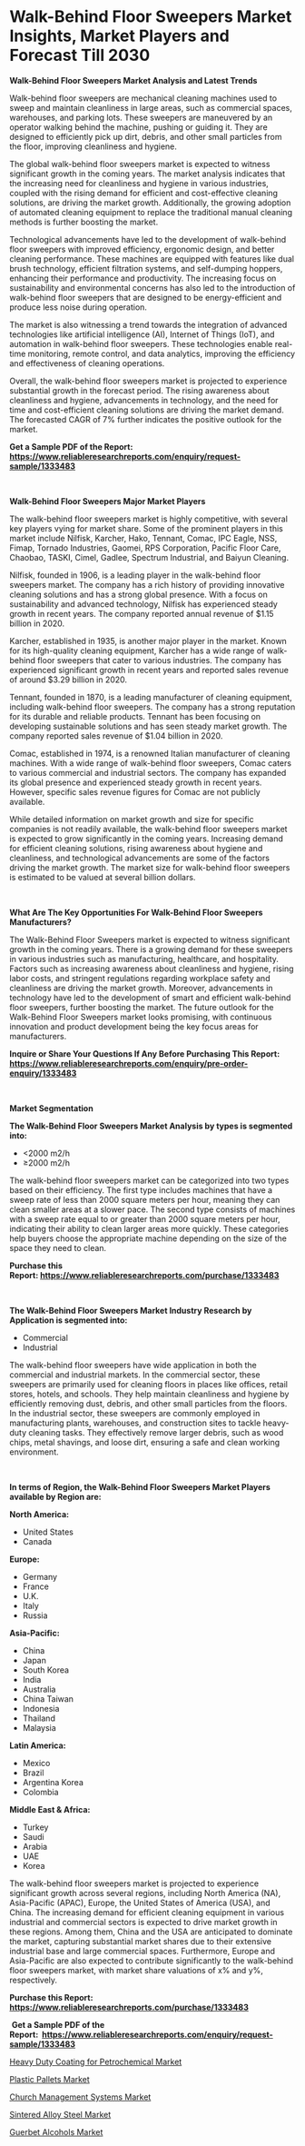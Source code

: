 <p><h1>Walk-Behind Floor Sweepers Market Insights, Market Players and Forecast Till 2030</h1></p><p><strong>Walk-Behind Floor Sweepers Market Analysis and Latest Trends</strong></p>
<p><p>Walk-behind floor sweepers are mechanical cleaning machines used to sweep and maintain cleanliness in large areas, such as commercial spaces, warehouses, and parking lots. These sweepers are maneuvered by an operator walking behind the machine, pushing or guiding it. They are designed to efficiently pick up dirt, debris, and other small particles from the floor, improving cleanliness and hygiene.</p><p>The global walk-behind floor sweepers market is expected to witness significant growth in the coming years. The market analysis indicates that the increasing need for cleanliness and hygiene in various industries, coupled with the rising demand for efficient and cost-effective cleaning solutions, are driving the market growth. Additionally, the growing adoption of automated cleaning equipment to replace the traditional manual cleaning methods is further boosting the market.</p><p>Technological advancements have led to the development of walk-behind floor sweepers with improved efficiency, ergonomic design, and better cleaning performance. These machines are equipped with features like dual brush technology, efficient filtration systems, and self-dumping hoppers, enhancing their performance and productivity. The increasing focus on sustainability and environmental concerns has also led to the introduction of walk-behind floor sweepers that are designed to be energy-efficient and produce less noise during operation.</p><p>The market is also witnessing a trend towards the integration of advanced technologies like artificial intelligence (AI), Internet of Things (IoT), and automation in walk-behind floor sweepers. These technologies enable real-time monitoring, remote control, and data analytics, improving the efficiency and effectiveness of cleaning operations.</p><p>Overall, the walk-behind floor sweepers market is projected to experience substantial growth in the forecast period. The rising awareness about cleanliness and hygiene, advancements in technology, and the need for time and cost-efficient cleaning solutions are driving the market demand. The forecasted CAGR of 7% further indicates the positive outlook for the market.</p></p>
<p><strong>Get a Sample PDF of the Report:&nbsp; <a href="https://www.reliableresearchreports.com/enquiry/request-sample/1333483">https://www.reliableresearchreports.com/enquiry/request-sample/1333483</a></strong></p>
<p>&nbsp;</p>
<p><strong>Walk-Behind Floor Sweepers Major Market Players</strong></p>
<p><p>The walk-behind floor sweepers market is highly competitive, with several key players vying for market share. Some of the prominent players in this market include Nilfisk, Karcher, Hako, Tennant, Comac, IPC Eagle, NSS, Fimap, Tornado Industries, Gaomei, RPS Corporation, Pacific Floor Care, Chaobao, TASKI, Cimel, Gadlee, Spectrum Industrial, and Baiyun Cleaning.</p><p>Nilfisk, founded in 1906, is a leading player in the walk-behind floor sweepers market. The company has a rich history of providing innovative cleaning solutions and has a strong global presence. With a focus on sustainability and advanced technology, Nilfisk has experienced steady growth in recent years. The company reported annual revenue of $1.15 billion in 2020.</p><p>Karcher, established in 1935, is another major player in the market. Known for its high-quality cleaning equipment, Karcher has a wide range of walk-behind floor sweepers that cater to various industries. The company has experienced significant growth in recent years and reported sales revenue of around $3.29 billion in 2020.</p><p>Tennant, founded in 1870, is a leading manufacturer of cleaning equipment, including walk-behind floor sweepers. The company has a strong reputation for its durable and reliable products. Tennant has been focusing on developing sustainable solutions and has seen steady market growth. The company reported sales revenue of $1.04 billion in 2020.</p><p>Comac, established in 1974, is a renowned Italian manufacturer of cleaning machines. With a wide range of walk-behind floor sweepers, Comac caters to various commercial and industrial sectors. The company has expanded its global presence and experienced steady growth in recent years. However, specific sales revenue figures for Comac are not publicly available.</p><p>While detailed information on market growth and size for specific companies is not readily available, the walk-behind floor sweepers market is expected to grow significantly in the coming years. Increasing demand for efficient cleaning solutions, rising awareness about hygiene and cleanliness, and technological advancements are some of the factors driving the market growth. The market size for walk-behind floor sweepers is estimated to be valued at several billion dollars.</p></p>
<p>&nbsp;</p>
<p><strong>What Are The Key Opportunities For Walk-Behind Floor Sweepers Manufacturers?</strong></p>
<p><p>The Walk-Behind Floor Sweepers market is expected to witness significant growth in the coming years. There is a growing demand for these sweepers in various industries such as manufacturing, healthcare, and hospitality. Factors such as increasing awareness about cleanliness and hygiene, rising labor costs, and stringent regulations regarding workplace safety and cleanliness are driving the market growth. Moreover, advancements in technology have led to the development of smart and efficient walk-behind floor sweepers, further boosting the market. The future outlook for the Walk-Behind Floor Sweepers market looks promising, with continuous innovation and product development being the key focus areas for manufacturers.</p></p>
<p><strong>Inquire or Share Your Questions If Any Before Purchasing This Report: <a href="https://www.reliableresearchreports.com/enquiry/pre-order-enquiry/1333483">https://www.reliableresearchreports.com/enquiry/pre-order-enquiry/1333483</a></strong></p>
<p>&nbsp;</p>
<p><strong>Market Segmentation</strong></p>
<p><strong>The Walk-Behind Floor Sweepers Market Analysis by types is segmented into:</strong></p>
<p><ul><li><2000 m2/h</li><li>≥2000 m2/h</li></ul></p>
<p><p>The walk-behind floor sweepers market can be categorized into two types based on their efficiency. The first type includes machines that have a sweep rate of less than 2000 square meters per hour, meaning they can clean smaller areas at a slower pace. The second type consists of machines with a sweep rate equal to or greater than 2000 square meters per hour, indicating their ability to clean larger areas more quickly. These categories help buyers choose the appropriate machine depending on the size of the space they need to clean.</p></p>
<p><strong>Purchase this Report:&nbsp;<a href="https://www.reliableresearchreports.com/purchase/1333483">https://www.reliableresearchreports.com/purchase/1333483</a></strong></p>
<p>&nbsp;</p>
<p><strong>The Walk-Behind Floor Sweepers Market Industry Research by Application is segmented into:</strong></p>
<p><ul><li>Commercial</li><li>Industrial</li></ul></p>
<p><p>The walk-behind floor sweepers have wide application in both the commercial and industrial markets. In the commercial sector, these sweepers are primarily used for cleaning floors in places like offices, retail stores, hotels, and schools. They help maintain cleanliness and hygiene by efficiently removing dust, debris, and other small particles from the floors. In the industrial sector, these sweepers are commonly employed in manufacturing plants, warehouses, and construction sites to tackle heavy-duty cleaning tasks. They effectively remove larger debris, such as wood chips, metal shavings, and loose dirt, ensuring a safe and clean working environment.</p></p>
<p>&nbsp;</p>
<p><strong>In terms of Region, the Walk-Behind Floor Sweepers Market Players available by Region are:</strong></p>
<p>
    <p> <strong> North America: </strong>
        <ul>
            <li>United States</li>
            <li>Canada</li>
        </ul>
        </p> 
    <p> <strong> Europe: </strong>
        <ul>
            <li>Germany</li>
            <li>France</li>
            <li>U.K.</li>
            <li>Italy</li>
            <li>Russia</li>
        </ul>
        </p> 
    <p> <strong> Asia-Pacific: </strong>
        <ul>
            <li>China</li>
            <li>Japan</li>
            <li>South Korea</li>
            <li>India</li>
            <li>Australia</li>
            <li>China Taiwan</li>
            <li>Indonesia</li>
            <li>Thailand</li>
            <li>Malaysia</li>
        </ul>
        </p> 
    <p> <strong> Latin America: </strong>
        <ul>
            <li>Mexico</li>
            <li>Brazil</li>
            <li>Argentina Korea</li>
            <li>Colombia</li>
        </ul>
        </p> 
    <p> <strong> Middle East & Africa: </strong>
        <ul>
            <li>Turkey</li>
            <li>Saudi</li>
            <li>Arabia</li>
            <li>UAE</li>
            <li>Korea</li>
        </ul>
    </p>
    </p>
<p><p>The walk-behind floor sweepers market is projected to experience significant growth across several regions, including North America (NA), Asia-Pacific (APAC), Europe, the United States of America (USA), and China. The increasing demand for efficient cleaning equipment in various industrial and commercial sectors is expected to drive market growth in these regions. Among them, China and the USA are anticipated to dominate the market, capturing substantial market shares due to their extensive industrial base and large commercial spaces. Furthermore, Europe and Asia-Pacific are also expected to contribute significantly to the walk-behind floor sweepers market, with market share valuations of x% and y%, respectively.</p></p>
<p><strong>Purchase this Report: <a href="https://www.reliableresearchreports.com/purchase/1333483">https://www.reliableresearchreports.com/purchase/1333483</a></strong></p>
<p>&nbsp;<strong>Get a Sample PDF of the Report:&nbsp;&nbsp;<a href="https://www.reliableresearchreports.com/enquiry/request-sample/1333483">https://www.reliableresearchreports.com/enquiry/request-sample/1333483</a></strong></p>
<p><strong></strong></p>
<p><p><a href="https://www.linkedin.com/pulse/decoding-heavy-duty-coating-petrochemical-market-deep/">Heavy Duty Coating for Petrochemical Market</a></p><p><a href="https://medium.com/@frankpeters35/plastic-pallets-market-size-growth-forecast-2023-2030-afc0a1d27870">Plastic Pallets Market</a></p><p><a href="https://www.linkedin.com/pulse/church-management-systems-market-size-growth-forecast-from/">Church Management Systems Market</a></p><p><a href="https://www.linkedin.com/pulse/sintered-alloy-steel-market-research-report-provides-thorough/">Sintered Alloy Steel Market</a></p><p><a href="https://medium.com/@loretashyti01/guerbet-alcohols-market-size-growth-forecast-2023-2030-9128773e770d">Guerbet Alcohols Market</a></p></p>